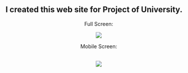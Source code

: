 ## I created this web site for Project of University.
<div align="center">
<p> Full Screen:</p>
    <a href="https://github.com/emitpool">
      <img src='https://github.com/emitpool/WebSiteFacul/blob/main/img/FullScreen.gif' target="_blank"></a><br>
      
<p>Mobile Screen: </p>      
     <br/>
     <a href="https://github.com/emitpool">
      <img src='https://github.com/emitpool/WebSiteFacul/blob/main/img/MobileScreen.gif' target="_blank"></a><br>
     <br/>

</div>